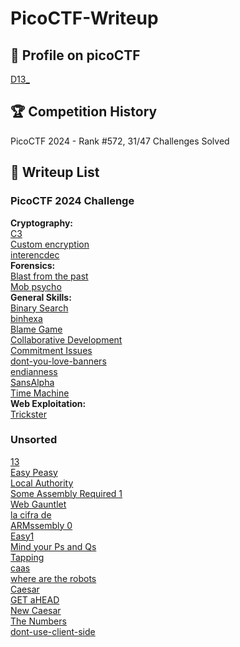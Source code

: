 # PicoCTF-Writeup
## 🪪 Profile on picoCTF
[D13_](https://play.picoctf.org/users/D13_)  

## 🏆 Competition History
PicoCTF 2024 - Rank #572, 31/47 Challenges Solved

## 📝 Writeup List

### PicoCTF 2024 Challenge

**Cryptography:**  
[C3](<picoCTF 2024/Cryptography/C3.md>)  
[Custom encryption](<picoCTF 2024/Cryptography/Custom encryption.md>)  
[interencdec](<picoCTF 2024/Cryptography/interencdec.md>)  
**Forensics:**  
[Blast from the past](<picoCTF 2024/Forensics/Blast from the past.md>)  
[Mob psycho](<picoCTF 2024/Forensics/Mob psycho.md>)  
**General Skills:**  
[Binary Search](<picoCTF 2024/General Skills/Binary Search.md>)   
[binhexa](<picoCTF 2024/General Skills/binhexa.md>)   
[Blame Game](<picoCTF 2024/General Skills/Blame Game.md>)   
[Collaborative Development](<picoCTF 2024/General Skills/Collaborative Development.md>)   
[Commitment Issues](<picoCTF 2024/General Skills/Commitment Issues.md>)   
[dont-you-love-banners](<picoCTF 2024/General Skills/dont-you-love-banners.md>)   
[endianness](<picoCTF 2024/General Skills/endianness.md>)   
[SansAlpha](<picoCTF 2024/General Skills/SansAlpha.md>)   
[Time Machine](<picoCTF 2024/General Skills/Time Machine.md>)  
**Web Exploitation:**  
[Trickster](<picoCTF 2024/Web Exploitation/Trickster.md>)  

### Unsorted
[13](<Unsorted/13.md>)  
[Easy Peasy](<Unsorted/Easy Peasy.md>)  
[Local Authority](<Unsorted/Local Authority.md>)  
[Some Assembly Required 1](<Unsorted/Some Assembly Required 1.md>)  
[Web Gauntlet](<Unsorted/Web Gauntlet.md>)  
[la cifra de](<Unsorted/la cifra de.md>)  
[ARMssembly 0](<Unsorted/ARMssembly 0.md>)  
[Easy1](<Unsorted/Easy1.md>)  
[Mind your Ps and Qs](<Unsorted/Mind your Ps and Qs.md>)  
[Tapping](<Unsorted/Tapping.md>)  
[caas](<Unsorted/caas.md>)  
[where are the robots](<Unsorted/where are the robots.md>)  
[Caesar](<Unsorted/Caesar.md>)  
[GET aHEAD](<Unsorted/GET aHEAD.md>)  
[New Caesar](<Unsorted/New Caesar.md>)  
[The Numbers](<Unsorted/The Numbers.md>)  
[dont-use-client-side](<Unsorted/dont-use-client-side.md>)  
